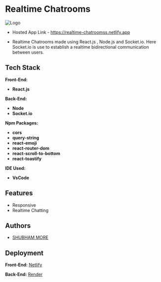 # Realtime Chatrooms

![Logo](/client/public/r_chat.png)

- Hosted App Link - <https://realtime-chatroomss.netlify.app>

- Realtime Chatrooms made using React.js , Node.js and Socket.io. Here Socket.io is use to establish a realtime bidirectional communication between users.

## Tech Stack

**Front-End:**

- **React.js**

**Back-End:**

- **Node**
- **Socket.io**

**Npm Packages:**

- **cors**
- **query-string**
- **react-emoji**
- **react-router-dom**
- **react-scroll-to-bottom**
- **react-toastify**

**IDE Used:**

- **VsCode**

## Features

- Responsive
- Realtime Chatting

## Authors

- [SHUBHAM MORE](https://github.com/more1251)

## Deployment

**Front-End:** [Netlify](https://www.netlify.com/)

**Back-End:** [Render](https://render.com/)

